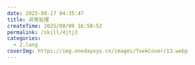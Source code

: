 ```yaml
---
date: 2025-08-17 04:35:47
title: 异常处理
createTime: 2025/08/09 16:50:52
permalink: /skill/4jtj3
categories:
  - 2.lang
coverImg: https://img.onedayxyy.cn/images/TeekCover/13.webp
---
```

